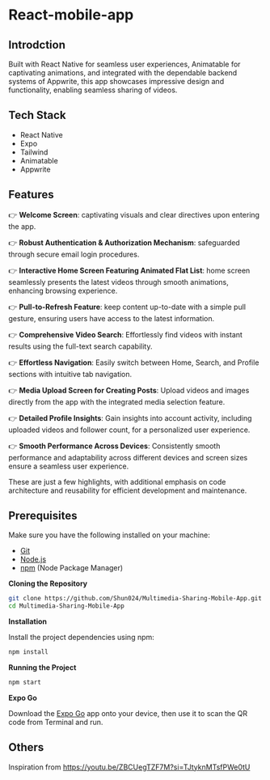 # React-mobile-app

## Introdction

Built with React Native for seamless user experiences, Animatable for captivating animations, and integrated with the dependable backend systems of Appwrite, 
this app showcases impressive design and functionality, enabling seamless sharing of videos.

## Tech Stack

- React Native
- Expo
- Tailwind
- Animatable
- Appwrite

## Features

👉 **Welcome Screen**: captivating visuals and clear directives upon entering the app.

👉 **Robust Authentication & Authorization Mechanism**: safeguarded through secure email login procedures.

👉 **Interactive Home Screen Featuring Animated Flat List**: home screen seamlessly presents the latest videos through smooth animations, enhancing browsing experience.

👉 **Pull-to-Refresh Feature**: keep content up-to-date with a simple pull gesture, ensuring users have access to the latest information.

👉 **Comprehensive Video Search**: Effortlessly find videos with instant results using the full-text search capability.

👉 **Effortless Navigation**: Easily switch between Home, Search, and Profile sections with intuitive tab navigation.

👉 **Media Upload Screen for Creating Posts**: Upload videos and images directly from the app with the integrated media selection feature.

👉 **Detailed Profile Insights**: Gain insights into account activity, including uploaded videos and follower count, for a personalized user experience.

👉 **Smooth Performance Across Devices**: Consistently smooth performance and adaptability across different devices and screen sizes ensure a seamless user experience.

These are just a few highlights, with additional emphasis on code architecture and reusability for efficient development and maintenance.


## Prerequisites

Make sure you have the following installed on your machine:

- [Git](https://git-scm.com/)
- [Node.js](https://nodejs.org/en)
- [npm](https://www.npmjs.com/) (Node Package Manager)

**Cloning the Repository**

```bash
git clone https://github.com/Shun024/Multimedia-Sharing-Mobile-App.git
cd Multimedia-Sharing-Mobile-App
```
**Installation**

Install the project dependencies using npm:

```bash
npm install
```

**Running the Project**

```bash
npm start
```

**Expo Go**

Download the [Expo Go](https://expo.dev/go) app onto your device, then use it to scan the QR code from Terminal and run.

## Others
Inspiration from https://youtu.be/ZBCUegTZF7M?si=TJtyknMTsfPWe0tU
